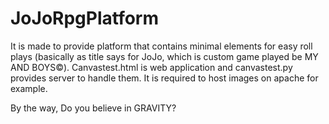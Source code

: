 # JoJoRpgPlatform
It is made to provide platform that contains minimal elements for easy roll plays (basically as title says for JoJo, which is custom game played be MY AND BOYS©). Canvastest.html is web application and canvastest.py provides server to handle them. It is required to host images on apache for example.

By the way, Do you believe in GRAVITY?
